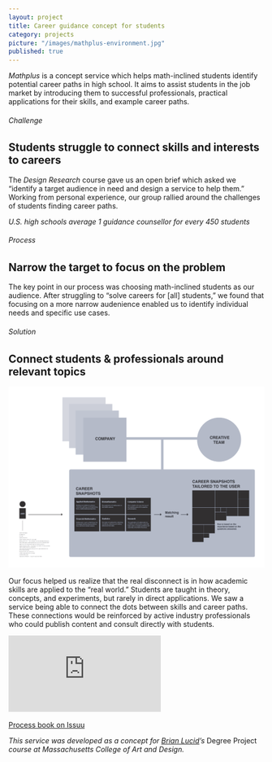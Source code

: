 ```yaml
---
layout: project
title: Career guidance concept for students
category: projects
picture: "/images/mathplus-environment.jpg"
published: true
---
```


*Mathplus* is a concept service which helps math-inclined students identify potential career paths in high school. It aims to assist students in the job market by introducing them to successful professionals, practical applications for their skills, and example career paths.

<!--more-->
###### Challenge
## Students struggle to connect skills and interests to careers

The *Design Research* course gave us an open brief which asked we &ldquo;identify a target audience in need and design a service to help them.&rdquo; Working from personal experience, our group rallied around the challenges of students finding career paths.

*U.S. high schools average 1 guidance counsellor for every 450 students*


###### Process
## Narrow the target to focus on the problem

The key point in our process was choosing math-inclined students as our audience. After struggling to &ldquo;solve careers for [all] students,&rdquo; we found that focusing on a more narrow audenience enabled us to identify individual needs and specific use cases.


###### Solution
## Connect students & professionals around relevant topics

<img src="/images/mathplus-diagram.png">

Our focus helped us realize that the real disconnect is in how academic skills are applied to the &ldquo;real world.&rdquo; Students are taught in theory, concepts, and experiments, but rarely in direct applications. We saw a service being able to connect the dots between skills and career paths. These connections would be reinforced by active industry professionals who could publish content and consult directly with students.

<div class='video'><iframe src='https://player.vimeo.com/video/33514687?title=0&amp;byline=0&amp;portrait=0&amp;color=3a92c9' frameborder='0' webkitAllowFullScreen mozallowfullscreen allowFullScreen></iframe></div>

<p class="center-text"><a class="cta" title="Gather Degree Project Process Book" target="_blank" href="http://issuu.com/willmillar/docs/mathplus">Process book on Issuu</a></p>

*This service was developed as a concept for <a title="BrianLucid.com" target="_blank" href="http://www.brianlucid.com/">Brian Lucid</a>&rsquo;s* Degree Project *course at Massachusetts College of Art and Design.*